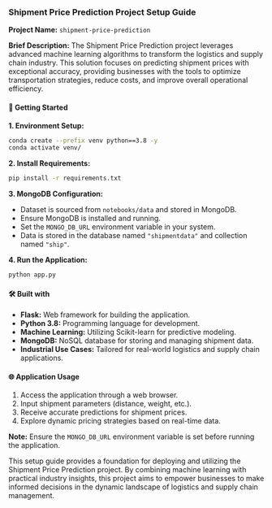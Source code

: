 ### Shipment Price Prediction Project Setup Guide

**Project Name:** `shipment-price-prediction`

**Brief Description:**
The Shipment Price Prediction project leverages advanced machine learning algorithms to transform the logistics and supply chain industry. This solution focuses on predicting shipment prices with exceptional accuracy, providing businesses with the tools to optimize transportation strategies, reduce costs, and improve overall operational efficiency.

#### 🚀 Getting Started

**1. Environment Setup:**
   ```bash
   conda create --prefix venv python==3.8 -y
   conda activate venv/
   ```

**2. Install Requirements:**
   ```bash
   pip install -r requirements.txt
   ```

**3. MongoDB Configuration:**
   - Dataset is sourced from `notebooks/data` and stored in MongoDB.
   - Ensure MongoDB is installed and running.
   - Set the `MONGO_DB_URL` environment variable in your system.
   - Data is stored in the database named `"shipmentdata"` and collection named `"ship"`.

**4. Run the Application:**
   ```bash
   python app.py
   ```

#### 🛠️ Built with

- **Flask:** Web framework for building the application.
- **Python 3.8:** Programming language for development.
- **Machine Learning:** Utilizing Scikit-learn for predictive modeling.
- **MongoDB:** NoSQL database for storing and managing shipment data.
- **Industrial Use Cases:** Tailored for real-world logistics and supply chain applications.



#### 🌐 Application Usage

1. Access the application through a web browser.
2. Input shipment parameters (distance, weight, etc.).
3. Receive accurate predictions for shipment prices.
4. Explore dynamic pricing strategies based on real-time data.

**Note:** Ensure the `MONGO_DB_URL` environment variable is set before running the application.

This setup guide provides a foundation for deploying and utilizing the Shipment Price Prediction project. By combining machine learning with practical industry insights, this project aims to empower businesses to make informed decisions in the dynamic landscape of logistics and supply chain management.